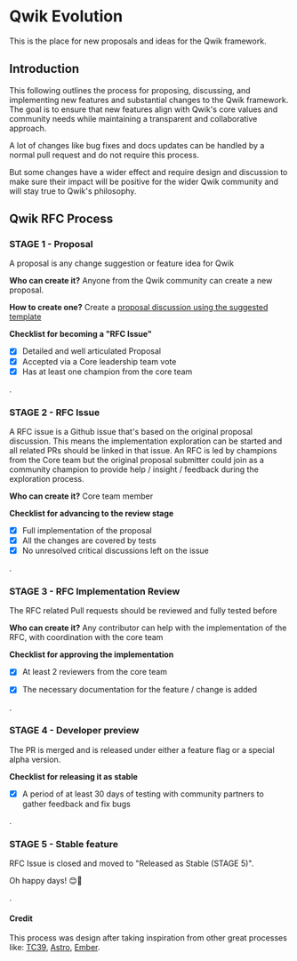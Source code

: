 # Qwik Evolution

This is the place for new proposals and ideas for the Qwik framework. 

## Introduction

This following outlines the process for proposing, discussing, and implementing new features and substantial changes to the Qwik framework. The goal is to ensure that new features align with Qwik's core values and community needs while maintaining a transparent and collaborative approach.

A lot of changes like bug fixes and docs updates can be handled by a normal pull request and do not require this process.

But some changes have a wider effect and require design and discussion to make sure their impact will be positive for the wider Qwik community and will stay true to Qwik's philosophy.

## Qwik RFC Process


### STAGE 1 - Proposal 

A proposal is any change suggestion or feature idea for Qwik

**Who can create it?**
Anyone from the Qwik community can create a new proposal.

**How to create one?**
Create a [proposal discussion using the suggested template](https://github.com/QwikDev/qwik-evolution/discussions/new?category=proposals)

**Checklist for becoming a "RFC Issue"** 
- [x] Detailed and well articulated Proposal
- [x] Accepted via a Core leadership team vote
- [x] Has at least one champion from the core team

.

### STAGE 2 - RFC Issue

A RFC issue is a Github issue that's based on the original proposal discussion.
This means the implementation exploration can be started and all related PRs should be linked in that issue.
An RFC is led by champions from the Core team but the original proposal submitter could join as a community champion to provide help / insight / feedback during the exploration process. 

**Who can create it?**
Core team member

**Checklist for advancing to the review stage** 
- [x] Full implementation of the proposal
- [X] All the changes are covered by tests
- [x] No unresolved critical discussions left on the issue

.

### STAGE 3 - RFC Implementation Review

The RFC related Pull requests should be reviewed and fully tested before 

**Who can create it?**
Any contributor can help with the implementation of the RFC, with coordination with the core team

**Checklist for approving the implementation** 
- [x] At least 2 reviewers from the core team
- [x] The necessary documentation for the feature / change is added


.

### STAGE 4 - Developer preview

The PR is merged and is released under either a feature flag or a special alpha version.

**Checklist for releasing it as stable** 
- [x] A period of at least 30 days of testing with community partners to gather feedback and fix bugs

.

### STAGE 5 - Stable feature

RFC Issue is closed and moved to "Released as Stable (STAGE 5)".

Oh happy days! 😊🎉

.

#### Credit

This process was design after taking inspiration from other great processes like: [TC39](https://github.com/tc39/proposals), [Astro](https://github.com/withastro/roadmap), [Ember](https://github.com/emberjs/rfcs).